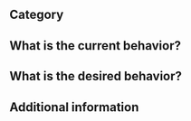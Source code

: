 <!-- Thank you for giving us your feedback! To make it easier for us to treat your feedback, here is a template you can fill out.
If possible, open separate issues for each feature request, or bug report. Avoid grouping feature requests, or bugs that are unrelated. -->

## Category

<!-- Is it a bug report, or a feature request? Does it concern GitBook.com, the GitBook Editor, something else? -->

## What is the current behavior?

<!-- If the current behavior is a bug, please write the steps to reproduce below. -->

## What is the desired behavior?

<!-- Describe the way you think it should behave behave below -->

## Additional information

<!-- For the GitBook Editor, it will help to provide the following information:
    - What Operating System are you using?
    - (Web) What is you browser version?
    - (Desktop) What is the version of the Editor you are using?
    - Was the bug present in previous versions? -->

<!-- For GitBook.com, provide if possible your username and the URL of the concerned book. -->



<!--
    Thank you!

    --
    The GitBook Team
-->
